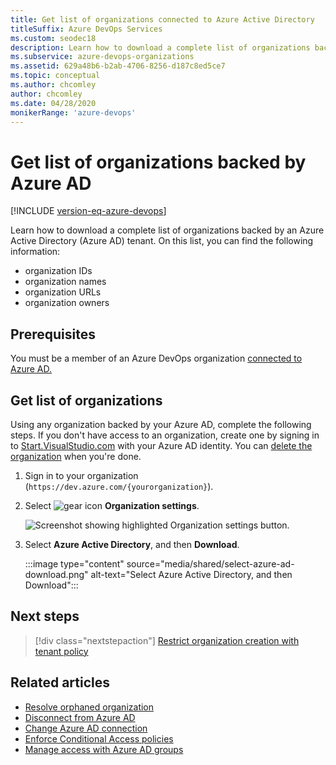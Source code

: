 ```yaml
---
title: Get list of organizations connected to Azure Active Directory
titleSuffix: Azure DevOps Services
ms.custom: seodec18
description: Learn how to download a complete list of organizations backed by or connected to Azure Active Directory (Azure AD).
ms.subservice: azure-devops-organizations
ms.assetid: 629a48b6-b2ab-4706-8256-d187c8ed5ce7
ms.topic: conceptual
ms.author: chcomley
author: chcomley
ms.date: 04/28/2020
monikerRange: 'azure-devops'
---
```


# Get list of organizations backed by Azure AD

[!INCLUDE [version-eq-azure-devops](../../includes/version-eq-azure-devops.md)]

Learn how to download a complete list of organizations backed by an Azure Active Directory (Azure AD) tenant. 
On this list, you can find the following information:
- organization IDs
- organization names
- organization URLs
- organization owners

## Prerequisites

You must be a member of an Azure DevOps organization [connected to Azure AD.](connect-organization-to-azure-ad.md)

## Get list of organizations

Using any organization backed by your Azure AD, complete the following steps. If you don't have access to an organization, create one by signing in to [Start.VisualStudio.com](https://start.visualstudio.com/) with your Azure AD identity. You can [delete the organization](delete-your-organization.md) when you're done.

1. Sign in to your organization (```https://dev.azure.com/{yourorganization}```).

2. Select ![gear icon](../../media/icons/gear-icon.png) **Organization settings**.

    ![Screenshot showing highlighted Organization settings button.](../../media/settings/open-admin-settings-vert.png)

3. Select **Azure Active Directory**, and then **Download**.

   :::image type="content" source="media/shared/select-azure-ad-download.png" alt-text="Select Azure Active Directory, and then Download":::

## Next steps

> [!div class="nextstepaction"]
> [Restrict organization creation with tenant policy](azure-ad-tenant-policy-restrict-org-creation.md)

## Related articles

* [Resolve orphaned organization](resolve-orphaned-organization.md)
* [Disconnect from Azure AD](disconnect-organization-from-azure-ad.md)
* [Change Azure AD connection](change-azure-ad-connection.md)
* [Enforce Conditional Access policies](change-application-access-policies.md)
* [Manage access with Azure AD groups](./manage-azure-active-directory-groups.md)
